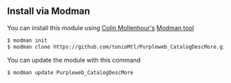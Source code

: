 
Install via Modman
----------------

You can install this module using [Colin Mollenhour's](https://github.com/colinmollenhour) [Modman tool](https://github.com/colinmollenhour/modman)

```bash
$ modman init
$ modman clone https://github.com/tonioMtl/Purpleweb_CatalogDescMore.git
```
You can update the module with this command

```bash
$ modman update Purpleweb_CatalogDescMore
```
